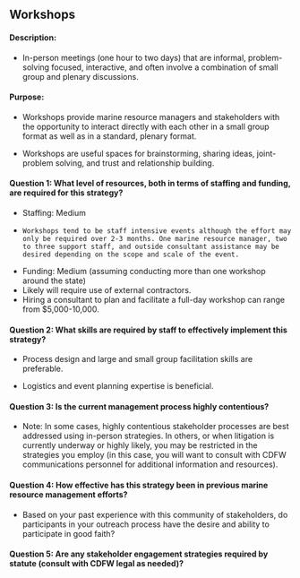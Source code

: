 ## Workshops
#### Description: 
-  In-person meetings (one hour to two days) that are informal, problem-solving focused, interactive, and often involve a combination of small group and plenary discussions.

#### Purpose:
-   Workshops provide marine resource managers and stakeholders with the opportunity to interact directly with each other in a small group format as well as in a standard, plenary format.

-   Workshops are useful spaces for brainstorming, sharing ideas, joint-problem solving, and trust and relationship building.

#### Question 1: What level of resources, both in terms of staffing and funding, are required for this strategy?
-	Staffing: Medium
  - 	Workshops tend to be staff intensive events although the effort may only be required over 2-3 months. One marine resource manager, two to three support staff, and outside consultant assistance may be desired depending on the scope and scale of the event. 
-	Funding: Medium (assuming conducting more than one workshop around the state)
  -  Likely will require use of external contractors.
  -  Hiring a consultant to plan and facilitate a full-day workshop can range from $5,000-10,000. 
 

#### Question 2: What skills are required by staff to effectively implement this strategy?
-	Process design and large and small group facilitation skills are preferable.

-   Logistics and event planning expertise is beneficial. 


#### Question 3: Is the current management process highly contentious? 
-  Note: In some cases, highly contentious stakeholder processes are best addressed using in-person strategies. In others, or when litigation is currently underway or highly likely, you may be restricted in the strategies you employ (in this case, you will want to consult with CDFW communications personnel for additional information and resources). 

#### Question 4: How effective has this strategy been in previous marine resource management efforts? 
-  Based on your past experience with this community of stakeholders, do participants in your outreach process have the desire and ability to participate in good faith? 

#### Question 5: Are any stakeholder engagement strategies required by statute (consult with CDFW legal as needed)?
